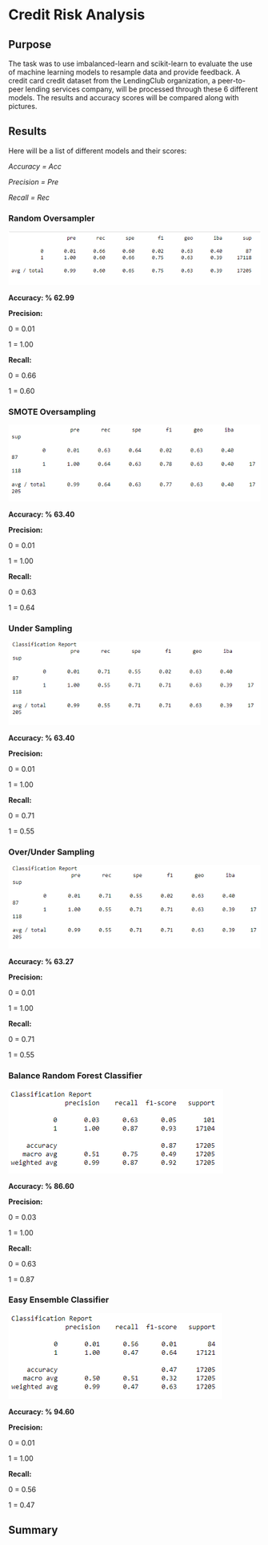 # Credit Risk Analysis

## Purpose

The task was to use imbalanced-learn and scikit-learn to evaluate the use of machine learning models to resample data and provide feedback.
A credit card credit dataset from the LendingClub organization, a peer-to-peer lending services company, will be processed through these 6 different models. The results and accuracy scores will be compared along with pictures.

## Results
Here will be a list of different models and their scores:

  *Accuracy = Acc*

  *Precision = Pre*

  *Recall = Rec*



### Random Oversampler
![Random_Oversampler](https://github.com/Cyber-Wolfe/Credit_Risk_Analysis/blob/main/Captures/Random_Oversampler.PNG)

**Accuracy: % 62.99**

**Precision:**

0 = 0.01

1 = 1.00

**Recall:**

0 = 0.66
        
1 = 0.60


### SMOTE Oversampling
![SMOTE_Oversampling](https://github.com/Cyber-Wolfe/Credit_Risk_Analysis/blob/main/Captures/SMOTE_Oversampling.PNG)

**Accuracy: % 63.40**

**Precision:**

0 = 0.01

1 = 1.00

**Recall:**

0 = 0.63
        
1 = 0.64

### Under Sampling

![Under_Sampling](https://github.com/Cyber-Wolfe/Credit_Risk_Analysis/blob/main/Captures/Under_Sampling.PNG)

**Accuracy: % 63.40**

**Precision:**

0 = 0.01

1 = 1.00

**Recall:**

0 = 0.71
        
1 = 0.55

### Over/Under Sampling

![Over_Under_Sampling](https://github.com/Cyber-Wolfe/Credit_Risk_Analysis/blob/main/Captures/Over_Under_Sampling.PNG)

**Accuracy: % 63.27**

**Precision:**

0 = 0.01

1 = 1.00

**Recall:**

0 = 0.71
        
1 = 0.55

### Balance Random Forest Classifier

![Balance_Random_Forest_Classifier](https://github.com/Cyber-Wolfe/Credit_Risk_Analysis/blob/main/Captures/Balance_Random_Forest_Classifier.PNG)

**Accuracy: % 86.60**

**Precision:**

0 = 0.03

1 = 1.00

**Recall:**

0 = 0.63
        
1 = 0.87

### Easy Ensemble Classifier

![Easy_Ensemble_Classifier](https://github.com/Cyber-Wolfe/Credit_Risk_Analysis/blob/main/Captures/Easy_Ensemble_Classifier.PNG)

**Accuracy: % 94.60**

**Precision:**

0 = 0.01

1 = 1.00

**Recall:**

0 = 0.56
        
1 = 0.47

## Summary
